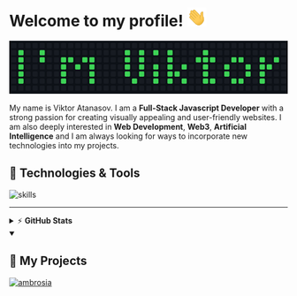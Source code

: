 # Welcome to my profile! <img src="https://raw.githubusercontent.com/ViktorAtanasof/ViktorAtanasof/main/images/welcome.gif" width="35"/>

![Name](https://raw.githubusercontent.com/ViktorAtanasof/ViktorAtanasof/main/images/my-name.png)

My name is Viktor Atanasov. I am a **Full-Stack Javascript Developer** with a strong passion for creating visually appealing and user-friendly websites. I am also deeply interested in **Web Development**, **Web3**, **Artificial Intelligence** and I am always looking for ways to incorporate new technologies into my projects.

## 🔧 Technologies & Tools
![skills](https://skillicons.dev/icons?i=js,nodejs,express,ts,angular,mongodb,firebase,netlify,git,vscode,figma&theme=dark)

---

<details>
    <summary>&#9889 <b>GitHub Stats</b></summary><br/>

![](https://github-readme-streak-stats.herokuapp.com/?user=ViktorAtanasof&theme=gotham&hide_border=true)<br/>
![](https://github-readme-stats.vercel.app/api/top-langs/?username=ViktorAtanasof&theme=gotham&hide_border=true&include_all_commits=false&count_private=false&layout=compact)

</details>

<details open> 
  <summary><h2>📘 My Projects</h2></summary>

  <p align="left">
    <a href="https://github.com/ViktorAtanasof/ambrosia"><img width="278" src="https://viktoratanasof-github-readme-stats.vercel.app/api/pin/?username=ViktorAtanasof&repo=ambrosia&theme=gotham&bg_color=1F222E&title_color=F85D7F&hide_border=true&icon_color=F8D866&show_icons=false" alt="ambrosia"></a>
  </p>
</details>
